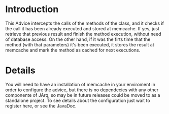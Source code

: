 # Introduction #

This Advice intercepts the calls of the methods of the class, and it checks if the call it has been already executed and stored at memcache. If yes, just retrieve that previous result and finish the method execution, without need of database access.
On the other hand, if it was the firts time that the method (with that parameters) it's been executed, it stores the result at memcache and mark the method as cached for next executions.


# Details #

You will need to have an installation of memcache in your enviroment in order to configure the advice, but there is no dependecies with any other componente of JArq, so may be in future releases could be moved to as a standalone project.
To see details about the configuration just wait to register here, or see the JavaDoc.